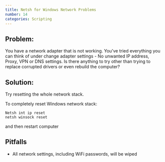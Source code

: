 ```yaml
---
title: Netsh for Windows Network Problems
number: 14
categories: Scripting
---
```


## Problem:
You have a network adapter that is not working. You've tried everything you can think of under change adapter settings - No unwanted IP address, Proxy, VPN or DNS settings.  Is there anything to try other than trying to replace corrupted drivers or even rebuild the computer?

## Solution:
Try resetting the whole network stack.

To completely reset Windows network stack:

    Netsh int ip reset
    netsh winsock reset
    
and then restart computer


## Pitfalls

 - All network settings, including WiFi passwords, will be wiped

